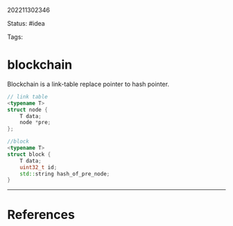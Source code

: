 202211302346

Status: #idea

Tags:

# blockchain

Blockchain is a link-table replace pointer to hash pointer.
```cpp
// link table
<typename T>
struct node {
	T data;
	node *pre;
};

//block
<typename T>
struct block {
	T data;
	uint32_t id;
	std::string hash_of_pre_node;
}
```

---
# References